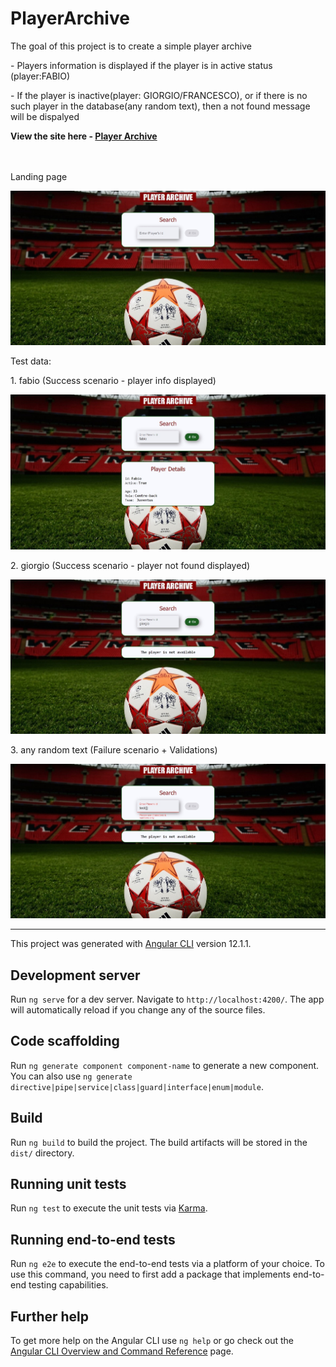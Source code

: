# PlayerArchive
<p>The goal	of this	project	is to create a simple player archive</p>
<p>- Players information is displayed if the player is in active status (player:FABIO) </p>
<p>- If the player is inactive(player: GIORGIO/FRANCESCO), or if there is no such player in the database(any random text), then a not found message will be dispalyed</p>
<strong> View the site here - <a target="_blank" href="https://divyabharathimanimaran.github.io/web-home-task">Player Archive</a></strong>
<br>
<br>
<br>
<p> Landing page</p>
<img alt="Landing page" src="src/assets/images/landing page.jpeg"/>

<p> Test data: </p>
<p> 1. fabio (Success scenario - player info displayed)</p>
<img alt="Fabio serach result" src="src/assets/images/fabio.jpeg"/>
<p> 2. giorgio (Success scenario - player not found displayed)</p>
<img alt="Giorgio search result" src="src/assets/images/giorgio.jpeg"/>
<p> 3. any random text (Failure scenario + Validations) </p>
<img alt="Random text with validation" src="src/assets/images/test+validation.jpeg"/>

<hr>

This project was generated with [Angular CLI](https://github.com/angular/angular-cli) version 12.1.1.

## Development server

Run `ng serve` for a dev server. Navigate to `http://localhost:4200/`. The app will automatically reload if you change any of the source files.

## Code scaffolding

Run `ng generate component component-name` to generate a new component. You can also use `ng generate directive|pipe|service|class|guard|interface|enum|module`.

## Build

Run `ng build` to build the project. The build artifacts will be stored in the `dist/` directory.

## Running unit tests

Run `ng test` to execute the unit tests via [Karma](https://karma-runner.github.io).

## Running end-to-end tests

Run `ng e2e` to execute the end-to-end tests via a platform of your choice. To use this command, you need to first add a package that implements end-to-end testing capabilities.

## Further help

To get more help on the Angular CLI use `ng help` or go check out the [Angular CLI Overview and Command Reference](https://angular.io/cli) page.
